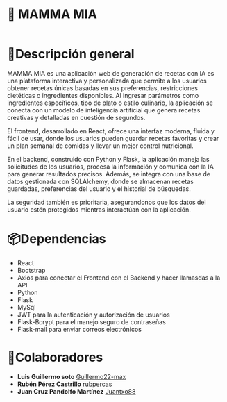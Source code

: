 <div>
<h1>💫 MAMMA MIA </h1>
</div>
<img align="center" src="https://media.licdn.com/dms/image/v2/D4D22AQHvWrIGHc5tKQ/feedshare-shrink_800/B4DZU8b0TpHkAk-/0/1740475680920?e=1743638400&v=beta&t=K2C8LUC3BhDgbbb4p-sGjWH0cVao1XyXkt15ZXMRwxY" alt="">
<h1>🌟Descripción general</h1>
MAMMA MIA es una aplicación web de generación de recetas con IA es una plataforma interactiva y personalizada que permite a los usuarios obtener recetas únicas basadas en sus preferencias, restricciones dietéticas o ingredientes disponibles. Al ingresar parámetros como ingredientes específicos, tipo de plato o estilo culinario, la aplicación se conecta con un modelo de inteligencia artificial que genera recetas creativas y detalladas en cuestión de segundos.

El frontend, desarrollado en React, ofrece una interfaz moderna, fluida y fácil de usar, donde los usuarios pueden guardar recetas favoritas y crear un plan semanal de comidas y llevar un mejor control nutricional.

En el backend, construido con Python y Flask, la aplicación maneja las solicitudes de los usuarios, procesa la información y comunica con la IA para generar resultados precisos. Además, se integra con una base de datos gestionada con SQLAlchemy, donde se almacenan recetas guardadas, preferencias del usuario y el historial de búsquedas.

La seguridad también es prioritaria, asegurandonos que los datos del usuario estén protegidos mientras interactúan con la aplicación.

<h1>📦Dependencias</h1>
<ul>
  <li>React</li>
  <li>Bootstrap</li>
  <li>Axios para conectar el Frontend con el Backend y hacer llamasdas a la API</li>
  <li>Python</li>
  <li>Flask</li>
  <li>MySql</li>
  <li>JWT para la autenticación y autorización de usuarios</li>
  <li>Flask-Bcrypt para el manejo seguro de contraseñas</li>
  <li>Flask-mail para enviar correos electrónicos</li>
</ul>
<h1>🤝Colaboradores</h1>
<ul>
  <li><b>Luis Guillermo soto</b> <a href="https://www.linkedin.com/in/luis-guillermo-soto-siciliano/">Guillermo22-max</a>  </li>
  <li><b>Rubén Pérez Castrillo</b> <a href="https://github.com/rubpercas">rubpercas</a> </li>
  <li> <b>Juan Cruz Pandolfo Martínez</b> <a href="https://github.com/Juantxo88">Juantxo88</a> </li>
</ul>

